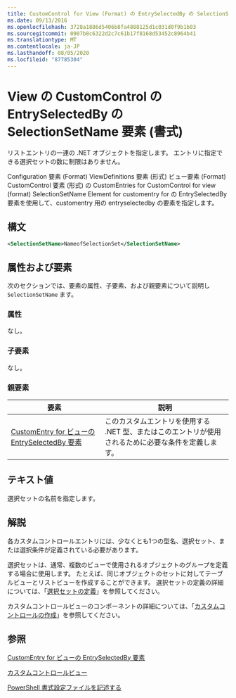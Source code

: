 ```yaml
---
title: CustomControl for View (Format) の EntrySelectedBy の SelectionSetName 要素Microsoft Docs
ms.date: 09/13/2016
ms.openlocfilehash: 3728a1886d5406b8fa4888125d1c031d0f9b1b03
ms.sourcegitcommit: 0907b8c6322d2c7c61b17f8168d53452c8964b41
ms.translationtype: MT
ms.contentlocale: ja-JP
ms.lasthandoff: 08/05/2020
ms.locfileid: "87785304"
---
```

# <a name="selectionsetname-element-for-entryselectedby-for-customcontrol-for-view-format"></a>View の CustomControl の EntrySelectedBy の SelectionSetName 要素 (書式)

リストエントリの一連の .NET オブジェクトを指定します。 エントリに指定できる選択セットの数に制限はありません。

Configuration 要素 (Format) ViewDefinitions 要素 (形式) ビュー要素 (Format) CustomControl 要素 (形式) の CustomEntries for CustomControl for view (format) SelectionSetName Element for customentry for の EntrySelectedBy 要素を使用して、customentry 用の entryselectedby の要素を指定します。

## <a name="syntax"></a>構文

```xml
<SelectionSetName>NameofSelectionSet</SelectionSetName>
```

## <a name="attributes-and-elements"></a>属性および要素

次のセクションでは、要素の属性、子要素、および親要素について説明し `SelectionSetName` ます。

### <a name="attributes"></a>属性

なし。

### <a name="child-elements"></a>子要素

なし。

### <a name="parent-elements"></a>親要素

|要素|説明|
|-------------|-----------------|
|[CustomEntry for ビューの EntrySelectedBy 要素](./entryselectedby-element-for-customentry-for-customcontrol-for-view-format.md)|このカスタムエントリを使用する .NET 型、またはこのエントリが使用されるために必要な条件を定義します。|

## <a name="text-value"></a>テキスト値

選択セットの名前を指定します。

## <a name="remarks"></a>解説

各カスタムコントロールエントリには、少なくとも1つの型名、選択セット、または選択条件が定義されている必要があります。

選択セットは、通常、複数のビューで使用されるオブジェクトのグループを定義する場合に使用します。 たとえば、同じオブジェクトのセットに対してテーブルビューとリストビューを作成することができます。 選択セットの定義の詳細については、「[選択セットの定義](./defining-selection-sets.md)」を参照してください。

カスタムコントロールビューのコンポーネントの詳細については、「[カスタムコントロールの作成](./creating-custom-controls.md)」を参照してください。

## <a name="see-also"></a>参照

[CustomEntry for ビューの EntrySelectedBy 要素](./entryselectedby-element-for-customentry-for-customcontrol-for-view-format.md)

[カスタムコントロールビュー](./creating-custom-controls.md)

[PowerShell 書式設定ファイルを記述する](./writing-a-powershell-formatting-file.md)
